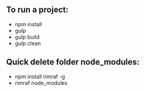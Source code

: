 To run a project:
-----------------
- npm install
- gulp
- gulp build
- gulp clean

Quick delete folder node_modules:
---------------------------------
- npm install rimraf -g
- rimraf node_modules
